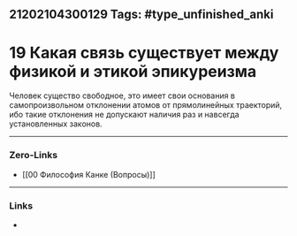 21202104300129
Tags: #type_unfinished_anki
---
# 19 Какая связь существует между физикой и этикой эпикуреизма

Человек существо свободное, это имеет свои основания в самопроизвольном отклонении атомов от прямолинейных траекторий, ибо такие отклонения не допускают наличия раз и навсегда установленных законов.

---
### Zero-Links
- [[00 Философия Канке (Вопросы)]]
---
### Links
-